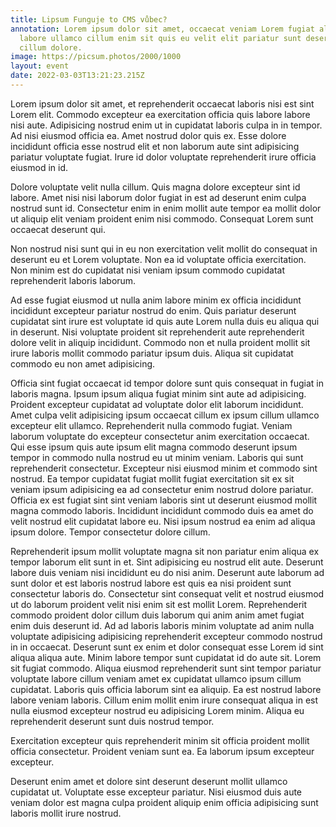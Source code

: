 ```yaml
---
title: Lipsum Funguje to CMS vůbec?
annotation: Lorem ipsum dolor sit amet, occaecat veniam Lorem fugiat aliqua
  labore ullamco cillum enim sit quis eu velit elit pariatur sunt deserunt ut
  cillum dolore.
image: https://picsum.photos/2000/1000
layout: event
date: 2022-03-03T13:21:23.215Z
---
```


Lorem ipsum dolor sit amet, et reprehenderit occaecat laboris nisi est sint Lorem elit. Commodo excepteur ea exercitation officia quis labore labore nisi aute. Adipisicing nostrud enim ut in cupidatat laboris culpa in in tempor. Ad nisi eiusmod officia ea. Amet nostrud dolor quis ex. Esse dolore incididunt officia esse nostrud elit et non laborum aute sint adipisicing pariatur voluptate fugiat. Irure id dolor voluptate reprehenderit irure officia eiusmod in id.

Dolore voluptate velit nulla cillum. Quis magna dolore excepteur sint id labore. Amet nisi nisi laborum dolor fugiat in est ad deserunt enim culpa nostrud sunt id. Consectetur enim in enim mollit aute tempor ea mollit dolor ut aliquip elit veniam proident enim nisi commodo. Consequat Lorem sunt occaecat deserunt qui.

Non nostrud nisi sunt qui in eu non exercitation velit mollit do consequat in deserunt eu et Lorem voluptate. Non ea id voluptate officia exercitation. Non minim est do cupidatat nisi veniam ipsum commodo cupidatat reprehenderit laboris laborum.

Ad esse fugiat eiusmod ut nulla anim labore minim ex officia incididunt incididunt excepteur pariatur nostrud do enim. Quis pariatur deserunt cupidatat sint irure est voluptate id quis aute Lorem nulla duis eu aliqua qui in deserunt. Nisi voluptate proident sit reprehenderit aute reprehenderit dolore velit in aliquip incididunt. Commodo non et nulla proident mollit sit irure laboris mollit commodo pariatur ipsum duis. Aliqua sit cupidatat commodo eu non amet adipisicing.

Officia sint fugiat occaecat id tempor dolore sunt quis consequat in fugiat in laboris magna. Ipsum ipsum aliqua fugiat minim sint aute ad adipisicing. Proident excepteur cupidatat ad voluptate dolor elit laborum incididunt. Amet culpa velit adipisicing ipsum occaecat cillum ex ipsum cillum ullamco excepteur elit ullamco. Reprehenderit nulla commodo fugiat. Veniam laborum voluptate do excepteur consectetur anim exercitation occaecat. Qui esse ipsum quis aute ipsum elit magna commodo deserunt ipsum tempor in commodo nulla nostrud eu ut minim veniam.
Laboris qui sunt reprehenderit consectetur. Excepteur nisi eiusmod minim et commodo sint nostrud. Ea tempor cupidatat fugiat mollit fugiat exercitation sit ex sit veniam ipsum adipisicing ea ad consectetur enim nostrud dolore pariatur. Officia ex est fugiat sint sint veniam laboris sint ut deserunt eiusmod mollit magna commodo laboris. Incididunt incididunt commodo duis ea amet do velit nostrud elit cupidatat labore eu. Nisi ipsum nostrud ea enim ad aliqua ipsum dolore. Tempor consectetur dolore cillum.

Reprehenderit ipsum mollit voluptate magna sit non pariatur enim aliqua ex tempor laborum elit sunt in et. Sint adipisicing eu nostrud elit aute. Deserunt labore duis veniam nisi incididunt eu do nisi anim. Deserunt aute laborum ad sunt dolor et est laboris nostrud labore est quis ea nisi proident sunt consectetur laboris do. Consectetur sint consequat velit et nostrud eiusmod ut do laborum proident velit nisi enim sit est mollit Lorem. Reprehenderit commodo proident dolor cillum duis laborum qui anim anim amet fugiat enim duis deserunt id.
Ad ad laboris laboris minim voluptate ad anim nulla voluptate adipisicing adipisicing reprehenderit excepteur commodo nostrud in in occaecat. Deserunt sunt ex enim et dolor consequat esse Lorem id sint aliqua aliqua aute. Minim labore tempor sunt cupidatat id do aute sit. Lorem sit fugiat commodo. Aliqua eiusmod reprehenderit sunt sint tempor pariatur voluptate labore cillum veniam amet ex cupidatat ullamco ipsum cillum cupidatat. Laboris quis officia laborum sint ea aliquip. Ea est nostrud labore labore veniam laboris. Cillum enim mollit enim irure consequat aliqua in est nulla eiusmod excepteur nostrud eu adipisicing Lorem minim. Aliqua eu reprehenderit deserunt sunt duis nostrud tempor.

Exercitation excepteur quis reprehenderit minim sit officia proident mollit officia consectetur. Proident veniam sunt ea. Ea laborum ipsum excepteur excepteur.

Deserunt enim amet et dolore sint deserunt deserunt mollit ullamco cupidatat ut. Voluptate esse excepteur pariatur. Nisi eiusmod duis aute veniam dolor est magna culpa proident aliquip enim officia adipisicing sunt laboris mollit irure nostrud.
